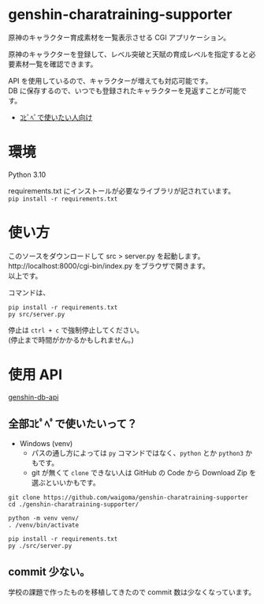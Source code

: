 # genshin-charatraining-supporter
原神のキャラクター育成素材を一覧表示させる CGI アプリケーション。

原神のキャラクターを登録して、レベル突破と天賦の育成レベルを指定すると必要素材一覧を確認できます。  

API を使用しているので、キャラクターが増えても対応可能です。  
DB に保存するので、いつでも登録されたキャラクターを見返すことが可能です。

- [ｺﾋﾟﾍﾟで使いたい人向け](#全部ｺﾋﾟﾍﾟで使いたいって)

# 環境
Python 3.10  

requirements.txt にインストールが必要なライブラリが記されています。  
`pip install -r requirements.txt`

# 使い方
このソースをダウンロードして src > server.py を起動します。  
http://localhost:8000/cgi-bin/index.py をブラウザで開きます。  
以上です。

コマンドは、  
```shell
pip install -r requirements.txt
py src/server.py
```

停止は `ctrl + c` で強制停止してください。  
(停止まで時間がかかるかもしれません。)

# 使用 API
[genshin-db-api](https://github.com/theBowja/genshin-db-api)

## 全部ｺﾋﾟﾍﾟで使いたいって？
* Windows (venv)
  * パスの通し方によっては `py` コマンドではなく、`python` とか `python3` かもです。  
  * git が無くて `clone` できない人は GitHub の Code から Download Zip を選ぶといいかもです。
```shell
git clone https://github.com/waigoma/genshin-charatraining-supporter
cd ./genshin-charatraining-supporter/

python -m venv venv/
. /venv/bin/activate

pip install -r requirements.txt
py ./src/server.py
```

## commit 少ない。
学校の課題で作ったものを移植してきたので commit 数は少なくなっています。
